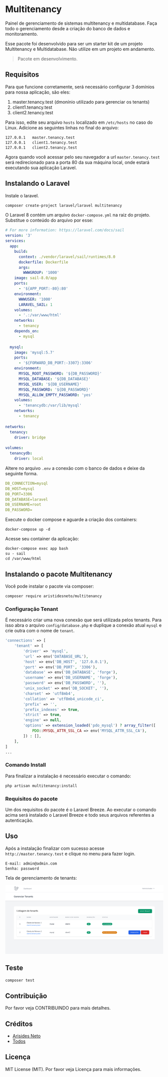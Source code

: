 # Multitenancy

Painel de gerenciamento de sistemas multitenancy e multidatabase. Faça todo o gerenciamento desde a criação do banco de dados e monitoramento.

Esse pacote foi desenvolvido para ser um starter kit de um projeto Multitenancy e Multidatabase. Não utilize em um projeto em andamento.

> Pacote em desenvolvimento.

## Requisitos

Para que funcione corretamente, será necessário configurar 3 domínios para nossa aplicação, são eles:

1. master.tenancy.test (dmonínio utilizado para gerenciar os tenants)
2. client1.tenancy.test
3. client2.tenancy.test

Para isso, edite seu arquivo `hosts` localizado em `/etc/hosts` no caso do Linux. Adicione as seguintes linhas no final do arquivo:

```
127.0.0.1   master.tenancy.test
127.0.0.1   client1.tenancy.test
127.0.0.1   client2.tenancy.test
```

Agora quando você acessar pelo seu navegador a url `master.tenancy.test` será redirecionado para a porta 80 da sua máquina local, onde estará executando sua aplicação Laravel.

## Instalando o Laravel

Instale o laravel.

```bash
composer create-project laravel/laravel multitenancy
```

O Laravel 8 contém um arquivo `docker-compose.yml` na raiz do projeto. Substitue o conteúdo do arquivo por esse:

```yml
# For more information: https://laravel.com/docs/sail
version: '3'
services:
  app:
    build:
      context: ./vendor/laravel/sail/runtimes/8.0
      dockerfile: Dockerfile
      args:
        WWWGROUP: '1000'
    image: sail-8.0/app
    ports:
      - '${APP_PORT:-80}:80'
    environment:
      WWWUSER: '1000'
      LARAVEL_SAIL: 1
    volumes:
      - '.:/var/www/html'
    networks:
      - tenancy
    depends_on:
      - mysql

  mysql:
    image: 'mysql:5.7'
    ports:
      - '${FORWARD_DB_PORT:-3307}:3306'
    environment:
      MYSQL_ROOT_PASSWORD: '${DB_PASSWORD}'
      MYSQL_DATABASE: '${DB_DATABASE}'
      MYSQL_USER: '${DB_USERNAME}'
      MYSQL_PASSWORD: '${DB_PASSWORD}'
      MYSQL_ALLOW_EMPTY_PASSWORD: 'yes'
    volumes:
      - 'tenancydb:/var/lib/mysql'
    networks:
      - tenancy

networks:
  tenancy:
    driver: bridge

volumes:
  tenancydb:
    driver: local
```

Altere no arquivo `.env` a conexão com o banco de dados e deixe da seguinte forma.

```yml
DB_CONNECTION=mysql
DB_HOST=mysql
DB_PORT=3306
DB_DATABASE=laravel
DB_USERNAME=root
DB_PASSWORD=
```

Execute o docker compose e aguarde a criação dos containers:

```
docker-compose up -d
```

Acesse seu container da aplicação:

```
docker-compose exec app bash
su - sail 
cd /var/www/html
```

## Instalando o pacote Multitenancy

Você pode instalar o pacote via composer:

```bash
composer require aristidesneto/multitenancy
```


### Configuração Tenant

É necessário criar uma nova conexão que será utilizada pelos tenants. Para isso abra o arquivo `config/database.php` e duplique a conexão atual `mysql` e crie outra com o nome de `tenant`.

```php
'connections' => [
    'tenant' => [
        'driver' => 'mysql',
        'url' => env('DATABASE_URL'),
        'host' => env('DB_HOST', '127.0.0.1'),
        'port' => env('DB_PORT', '3306'),
        'database' => env('DB_DATABASE', 'forge'),
        'username' => env('DB_USERNAME', 'forge'),
        'password' => env('DB_PASSWORD', ''),
        'unix_socket' => env('DB_SOCKET', ''),
        'charset' => 'utf8mb4',
        'collation' => 'utf8mb4_unicode_ci',
        'prefix' => '',
        'prefix_indexes' => true,
        'strict' => true,
        'engine' => null,
        'options' => extension_loaded('pdo_mysql') ? array_filter([
            PDO::MYSQL_ATTR_SSL_CA => env('MYSQL_ATTR_SSL_CA'),
        ]) : [],
    ],
]
...
```

### Comando Install

Para finalizar a instalação é necessário executar o comando:

```bash
php artisan multitenancy:install
```

### Requisitos do pacote

Um dos requisitos do pacote é o Laravel Breeze. Ao executar o comando acima será instalado o Laravel Breeze e todo seus arquivos referentes a autenticação.


## Uso

Após a instalação finalizar com sucesso acesse `http://master.tenancy.test` e clique no menu para fazer login.

```
E-mail: admin@admin.com
Senha: password
```

Tela de gerenciamento de tenants:

![Listagens de Tenants](./docs/imgs/listagens-tenants.png)

## Teste

```bash
composer test
```


## Contribuição

Por favor veja CONTRIBUINDO para mais detalhes.


## Créditos

- [Arisides Neto](https://github.com/aristidesneto)
- [Todos](../../contributors)

## Licença


MIT License (MIT). Por favor veja Licença para mais informações.
